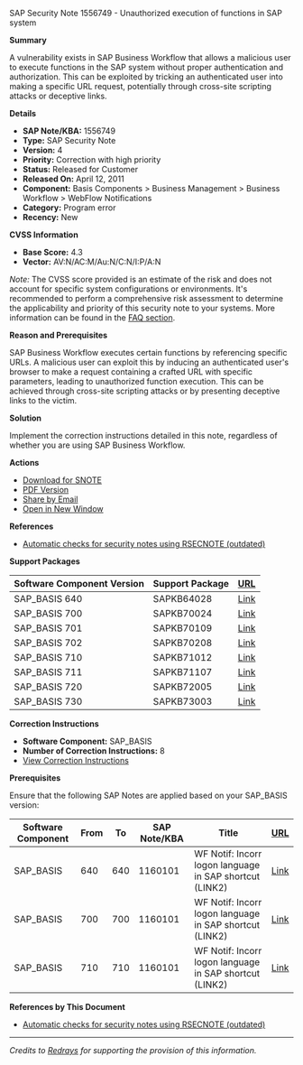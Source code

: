 SAP Security Note 1556749 - Unauthorized execution of functions in SAP system

**Summary**

A vulnerability exists in SAP Business Workflow that allows a malicious user to execute functions in the SAP system without proper authentication and authorization. This can be exploited by tricking an authenticated user into making a specific URL request, potentially through cross-site scripting attacks or deceptive links.

**Details**

- **SAP Note/KBA:** 1556749
- **Type:** SAP Security Note
- **Version:** 4
- **Priority:** Correction with high priority
- **Status:** Released for Customer
- **Released On:** April 12, 2011
- **Component:** Basis Components > Business Management > Business Workflow > WebFlow Notifications
- **Category:** Program error
- **Recency:** New

**CVSS Information**

- **Base Score:** 4.3
- **Vector:** AV:N/AC:M/Au:N/C:N/I:P/A:N

*Note:* The CVSS score provided is an estimate of the risk and does not account for specific system configurations or environments. It's recommended to perform a comprehensive risk assessment to determine the applicability and priority of this security note to your systems. More information can be found in the [FAQ section](https://me.sap.com/service.sap.com/securitynotes/).

**Reason and Prerequisites**

SAP Business Workflow executes certain functions by referencing specific URLs. A malicious user can exploit this by inducing an authenticated user's browser to make a request containing a crafted URL with specific parameters, leading to unauthorized function execution. This can be achieved through cross-site scripting attacks or by presenting deceptive links to the victim.

**Solution**

Implement the correction instructions detailed in this note, regardless of whether you are using SAP Business Workflow.

**Actions**

- [Download for SNOTE](https://notesdownloads.sap.com/note/0040000009228542017)
- [PDF Version](https://userapps.support.sap.com/sap/support/sfm/notes/print/0001556749?language=en-US&token=349807517C8097439CBA3EEF13A23F18)
- [Share by Email](https://me.sap.com/notes/0001556749/E)
- [Open in New Window](https://me.sap.com/notes/0001556749/E)

**References**

- [Automatic checks for security notes using RSECNOTE (outdated)](https://me.sap.com/notes/888889)

**Support Packages**

| Software Component Version | Support Package | [URL](https://me.sap.com/supportpackage/SAPKB64028) |
|----------------------------|-----------------|----------------------------------------------------|
| SAP_BASIS 640              | SAPKB64028      | [Link](https://me.sap.com/supportpackage/SAPKB64028) |
| SAP_BASIS 700              | SAPKB70024      | [Link](https://me.sap.com/supportpackage/SAPKB70024) |
| SAP_BASIS 701              | SAPKB70109      | [Link](https://me.sap.com/supportpackage/SAPKB70109) |
| SAP_BASIS 702              | SAPKB70208      | [Link](https://me.sap.com/supportpackage/SAPKB70208) |
| SAP_BASIS 710              | SAPKB71012      | [Link](https://me.sap.com/supportpackage/SAPKB71012) |
| SAP_BASIS 711              | SAPKB71107      | [Link](https://me.sap.com/supportpackage/SAPKB71107) |
| SAP_BASIS 720              | SAPKB72005      | [Link](https://me.sap.com/supportpackage/SAPKB72005) |
| SAP_BASIS 730              | SAPKB73003      | [Link](https://me.sap.com/supportpackage/SAPKB73003) |

**Correction Instructions**

- **Software Component:** SAP_BASIS
- **Number of Correction Instructions:** 8
- [View Correction Instructions](https://me.sap.com/corrins/0001556749/41)

**Prerequisites**

Ensure that the following SAP Notes are applied based on your SAP_BASIS version:

| Software Component | From | To | SAP Note/KBA | Title | [URL](https://me.sap.com/notes/1160101) |
|--------------------|------|----|--------------|-------|---------------------------------------|
| SAP_BASIS          | 640  | 640 | 1160101      | WF Notif: Incorr logon language in SAP shortcut (LINK2) | [Link](https://me.sap.com/notes/1160101) |
| SAP_BASIS          | 700  | 700 | 1160101      | WF Notif: Incorr logon language in SAP shortcut (LINK2) | [Link](https://me.sap.com/notes/1160101) |
| SAP_BASIS          | 710  | 710 | 1160101      | WF Notif: Incorr logon language in SAP shortcut (LINK2) | [Link](https://me.sap.com/notes/1160101) |

**References by This Document**

- [Automatic checks for security notes using RSECNOTE (outdated)](https://me.sap.com/notes/888889)

---

*Credits to [Redrays](https://redrays.io) for supporting the provision of this information.*